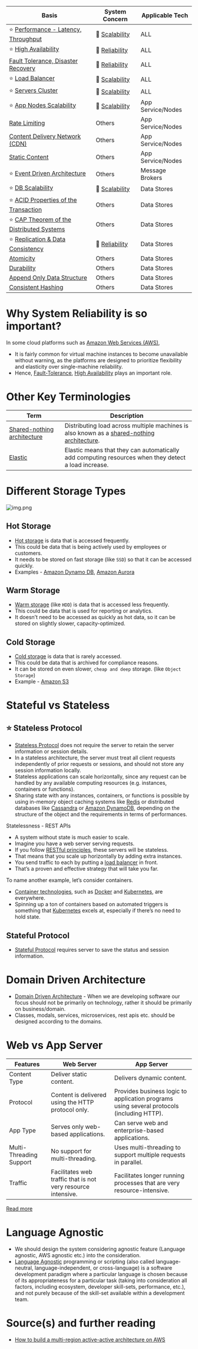 
| Basis                                                                                       | System Concern                                       | Applicable Tech     |
|---------------------------------------------------------------------------------------------|------------------------------------------------------|---------------------|
| :star: [Performance - Latency, Throughput](Scalability/LatencyThroughput.md)                | :rocket: [Scalability](Scalability/Readme.md)        | ALL                 |
| :star: [High Availability](Reliability/HighAvailability.md)                                 | :handshake: [Reliability](Reliability/Readme.md)     | ALL                 |
| [Fault Tolerance, Disaster Recovery](Reliability/FaultTolerance&DisasterRecovery.md)        | :handshake: [Reliability](Reliability/Readme.md)     | ALL                 |
| :star: [Load Balancer](Scalability/LoadBalancer.md)                                         | :rocket: [Scalability](Scalability/Readme.md)        | ALL                 |
| :star: [Servers Cluster](Scalability/ServersCluster.md)                                     | :rocket: [Scalability](Scalability/Readme.md)        | ALL                 |
| :star: [App Nodes Scalability](Scalability/AppNodesScalability.md)                          | :rocket: [Scalability](Scalability/Readme.md)        | App Service/Nodes   |
| [Rate Limiting](../../3_HLDDesignProblems/RateLimiterAPI/Readme.md)                         | Others                                               | App Service/Nodes   |
| [Content Delivery Network (CDN)](CDNs/CDNs.md)                                              | Others                                               | App Service/Nodes   |
| [Static Content](CDNs/StaticContentWithCDN.md)                                              | Others                                               | App Service/Nodes   |
| :star: [Event Driven Architecture](EventDrivenArchitecture.md)                              | Others                                               | Message Brokers     |
| :star: [DB Scalability](Scalability/DBScalability.md)                                       | :rocket: [Scalability](Scalability/Readme.md)        | Data Stores         |
| :star: [ACID Properties of the Transaction](Database/ACIDPropertyTransaction.md)            | Others                                               | Data Stores         |
| :star: [CAP Theorem of the Distributed Systems](Database/CAPTheorem.md)                     | Others                                               | Data Stores         |
| :star: [Replication & Data Consistency](Database/ReplicationAndDataConsistency.md)          | :handshake: [Reliability](Reliability/Readme.md)     | Data Stores         |
| [Atomicity](Database/Atomicity.md)                                                          | Others                                               | Data Stores         |
| [Durability](Database/Durability.md)                                                        | Others                                               | Data Stores         |
| [Append Only Data Structure](Database/AppendOnlyDataStructure.md)                           | Others                                               | Data Stores         |
| [Consistent Hashing](Database/ConsistentHashing.md)                                         | Others                                               | Data Stores         |

# Why System Reliability is so important?

In some cloud platforms such as [Amazon Web Services (AWS)](../../2_AWSComponents/Readme.md),
- It is fairly common for virtual machine instances to become unavailable without warning, as the platforms are designed to prioritize flexibility and elasticity over single-machine reliability.
- Hence, [Fault-Tolerance](Reliability/FaultTolerance&DisasterRecovery.md), [High Availability](Reliability/HighAvailability.md) plays an important role.

# Other Key Terminologies

| Term                        | Description                                                                                                                                             |
|-----------------------------|---------------------------------------------------------------------------------------------------------------------------------------------------------|
| [Shared-nothing architecture](https://en.wikipedia.org/wiki/Shared-nothing_architecture) | Distributing load across multiple machines is also known as a [shared-nothing architecture](https://en.wikipedia.org/wiki/Shared-nothing_architecture). |
| [Elastic](https://www.merriam-webster.com/dictionary/elastic)                     | Elastic means that they can automatically add computing resources when they detect a load increase.                                                     |

# Different Storage Types

![img.png](https://www.ctera.com/wp-content/uploads/2019/02/Ctera-Cool-Medium-Hot-Graphic-051122.jpg)

## Hot Storage
- [Hot storage](https://www.ctera.com/company/blog/differences-hot-warm-cold-file-storage/) is data that is accessed frequently.
- This could be data that is being actively used by employees or customers.
- It needs to be stored on fast storage (like `SSD`) so that it can be accessed quickly.
- Examples - [Amazon Dynamo DB](../../2_AWSComponents/6_DatabaseServices/AmazonDynamoDB/Readme.md), [Amazon Aurora](../../2_AWSComponents/6_DatabaseServices/AmazonRDSAurora)

## Warm Storage
- [Warm storage](https://www.ctera.com/company/blog/differences-hot-warm-cold-file-storage/) (like `HDD`) is data that is accessed less frequently.
- This could be data that is used for reporting or analytics.
- It doesn’t need to be accessed as quickly as hot data, so it can be stored on slightly slower, capacity-optimized.

## Cold Storage
- [Cold storage](https://www.ctera.com/company/blog/differences-hot-warm-cold-file-storage/) is data that is rarely accessed.
- This could be data that is archived for compliance reasons.
- It can be stored on even slower, `cheap and deep` storage. (like `Object Storage`)
- Example - [Amazon S3](../../2_AWSComponents/7_StorageServices/AmazonS3.md)

# Stateful vs Stateless

## :star: Stateless Protocol
- [Stateless Protocol](https://www.geeksforgeeks.org/difference-between-stateless-and-stateful-protocol/) does not require the server to retain the server information or session details.
- In a stateless architecture, the server must treat all client requests independently of prior requests or sessions, and should not store any session information locally.
- Stateless applications can scale horizontally, since any request can be handled by any available computing resources (e.g. instances, containers or functions).
- Sharing state with any instances, containers, or functions is possible by using in-memory object caching systems like [Redis](../3_DatabaseComponents/In-Memory-Cache/Redis) or distributed databases like [Cassandra](../3_DatabaseComponents/NoSQL-Databases/ApacheCasandra.md) or [Amazon DynamoDB](../../2_AWSComponents/6_DatabaseServices/AmazonDynamoDB/Readme.md), depending on the structure of the object and the requirements in terms of performances.

Statelessness - REST APIs
- A system without state is much easier to scale.
- Imagine you have a web server serving requests.
- If you follow [RESTful principles](../2_APITechOptions/REST.md), these servers will be stateless.
- That means that you scale up horizontally by adding extra instances.
- You send traffic to each by putting a [load balancer](Scalability/LoadBalancer.md) in front.
- That’s a proven and effective strategy that will take you far.

To name another example, let’s consider containers.
- [Container technologies](../6_ContainerOrchestrationServices/Readme.md), such as [Docker](../6_ContainerOrchestrationServices/Docker/Readme.md) and [Kubernetes](../6_ContainerOrchestrationServices/Kubernates.md), are everywhere.
- Spinning up a ton of containers based on automated triggers is something that [Kubernetes](../6_ContainerOrchestrationServices/Kubernates.md) excels at, especially if there’s no need to hold state.

## Stateful Protocol
- [Stateful Protocol](https://www.geeksforgeeks.org/difference-between-stateless-and-stateful-protocol/) requires server to save the status and session information.

# Domain Driven Architecture
- [Domain Driven Architecture](https://www.geeksforgeeks.org/domain-driven-design-ddd/) - When we are developing software our focus should not be primarily on technology, rather it should be primarily on business/domain.
- Classes, modals, services, microservices, rest apis etc. should be designed according to the domains.

# Web vs App Server

| Features                | Web Server                                                   | App Server                                                                                |
|-------------------------|--------------------------------------------------------------|-------------------------------------------------------------------------------------------|
| Content Type            | Deliver static content.                                      | Delivers dynamic content.                                                                 |
| Protocol                | Content is delivered using the HTTP protocol only.           | Provides business logic to application programs using several protocols (including HTTP). |
| App Type                | Serves only web-based applications.                          | Can serve web and enterprise-based applications.                                          |
| Multi-Threading Support | No support for multi-threading.                              | Uses multi-threading to support multiple requests in parallel.                            |
| Traffic                 | Facilitates web traffic that is not very resource intensive. | Facilitates longer running processes that are very resource-intensive.                    |

[Read more](https://www.educative.io/answers/web-server-vs-application-server)

# Language Agnostic
- We should design the system considering agnostic feature (Language agnostic, AWS agnostic etc.) into the consideration.
- [Language Agnostic](https://en.wikipedia.org/wiki/Language-agnostic) programming or scripting (also called language-neutral, language-independent, or cross-language) is a software development paradigm where a particular language is chosen because of its appropriateness for a particular task (taking into consideration all factors, including ecosystem, developer skill-sets, performance, etc.), and not purely because of the skill-set available within a development team.

# Source(s) and further reading
- [How to build a multi-region active-active architecture on AWS](https://acloudguru.com/blog/engineering/why-and-how-do-we-build-a-multi-region-active-active-architecture)



